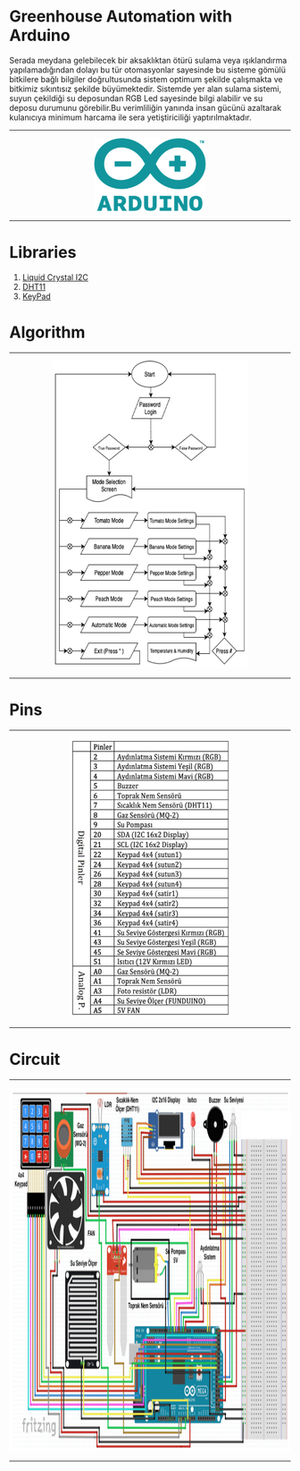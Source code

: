 # Greenhouse Automation with Arduino
Serada meydana gelebilecek bir aksaklıktan ötürü sulama veya ışıklandırma yapılamadığından dolayı bu tür otomasyonlar sayesinde bu sisteme gömülü bitkilere bağlı bilgiler doğrultusunda sistem optimum şekilde çalışmakta ve bitkimiz sıkıntısız şekilde büyümektedir. Sistemde yer alan sulama sistemi, suyun çekildiği su deposundan RGB Led sayesinde bilgi alabilir ve su deposu durumunu görebilir.Bu verimliliğin yanında insan gücünü azaltarak kulanıcıya minimum harcama ile sera yetiştiriciliği yaptırılmaktadır.

<hr>
<p align="center">
<img alt="Git" src="./images/arduino.png" height="130" width="200">
</p>
<hr>

# Libraries
1. [Liquid Crystal I2C](https://www.arduinolibraries.info/libraries/liquid-crystal-i2-c)
2. [DHT11](https://www.arduinolibraries.info/libraries/dht-sensor-library)
3. [KeyPad](https://www.arduinolibraries.info/libraries/keypad)

# Algorithm
<hr>
<p align="center">
<img alt="Git" src="./images/diagram.png" height="550" width="350">
</p>
<hr>


# Pins
<hr>
<p align="center">
<img alt="Git" src="./images/pins.png" height="500" width="290">
</p>
<hr>

# Circuit

<hr>
<p align="center">
<img alt="Git" src="./images/circuit.png" height="650" width="1200">
</p>
<hr>
